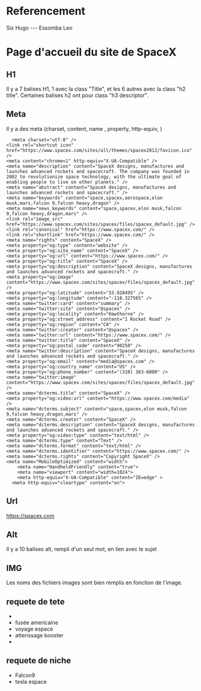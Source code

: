 # Referencement

Six Hugo --- Essomba Leo

# Page d'accueil du site de SpaceX 

## H1 
Il y a 7 balises H1, 1 avec la class "Title", et les 6 autres avec la class "h2 title".
Certaines balises h2 ont pour class "h3 descriptor".



## Meta
Il y a des meta (charset, content, name , property, http-equiv, )
```<head profile="http://www.w3.org/1999/xhtml/vocab">
  <meta charset="utf-8" />
<link rel="shortcut icon" href="https://www.spacex.com/sites/all/themes/spacex2012/favicon.ico" />
<meta content="chrome=1" http-equiv="X-UA-Compatible" />
<meta name="description" content="SpaceX designs, manufactures and launches advanced rockets and spacecraft. The company was founded in 2002 to revolutionize space technology, with the ultimate goal of enabling people to live on other planets." />
<meta name="abstract" content="SpaceX designs, manufactures and launches advanced rockets and spacecraft." />
<meta name="keywords" content="space,spacex,aerospace,elon musk,mars,falcon 9,falcon heavy,dragon" />
<meta name="news_keywords" content="space,spacex,elon musk,falcon 9,falcon heavy,dragon,mars" />
<link rel="image_src" href="https://www.spacex.com/sites/spacex/files/spacex_default.jpg" />
<link rel="canonical" href="https://www.spacex.com/" />
<link rel="shortlink" href="https://www.spacex.com/" />
<meta name="rights" content="SpaceX" />
<meta property="og:type" content="website" />
<meta property="og:site_name" content="SpaceX" />
<meta property="og:url" content="https://www.spacex.com/" />
<meta property="og:title" content="SpaceX" />
<meta property="og:description" content="SpaceX designs, manufactures and launches advanced rockets and spacecraft." />
<meta property="og:image" content="https://www.spacex.com/sites/spacex/files/spacex_default.jpg" />
<meta property="og:latitude" content="33.920495" />
<meta property="og:longitude" content="-118.327565" />
<meta name="twitter:card" content="summary" />
<meta name="twitter:site" content="@spacex" />
<meta property="og:locality" content="Hawthorne" />
<meta property="og:street_address" content="1 Rocket Road" />
<meta property="og:region" content="CA" />
<meta name="twitter:creator" content="@spacex" />
<meta name="twitter:url" content="https://www.spacex.com/" />
<meta name="twitter:title" content="SpaceX" />
<meta property="og:postal_code" content="90250" />
<meta name="twitter:description" content="SpaceX designs, manufactures and launches advanced rockets and spacecraft." />
<meta property="og:email" content="media@spacex.com" />
<meta property="og:country_name" content="US" />
<meta property="og:phone_number" content="(310) 363-6000" />
<meta name="twitter:image" content="https://www.spacex.com/sites/spacex/files/spacex_default.jpg" />
<meta name="dcterms.title" content="SpaceX" />
<meta property="og:video:url" content="https://www.spacex.com/media" />
<meta name="dcterms.subject" content="space,spacex,elon musk,falcon 9,falcon heavy,dragon,mars" />
<meta name="dcterms.creator" content="SpaceX" />
<meta name="dcterms.description" content="SpaceX designs, manufactures and launches advanced rockets and spacecraft." />
<meta property="og:video:type" content="text/html" />
<meta name="dcterms.type" content="Text" />
<meta name="dcterms.format" content="text/html" />
<meta name="dcterms.identifier" content="https://www.spacex.com/" />
<meta name="dcterms.rights" content="Copyright SpaceX" />
<meta name="MobileOptimized" content="width">
    <meta name="HandheldFriendly" content="true">
    <meta name="viewport" content="width=1024">
    <meta http-equiv="X-UA-Compatible" content="IE=edge" >
  <meta http-equiv="cleartype" content="on">
```

## Url

https://spacex.com

## Alt 

Il y a 10 balises alt, rempli d'un seul mot, en lien avec le sujet

## IMG

Les noms des fichiers images sont bien remplis en fonction de l'image.

## requete de tete
- 
- fusée americaine
- voyage espace
- atterissage booster
- 

## requete de niche
- Falcon9 
- tesla espace
